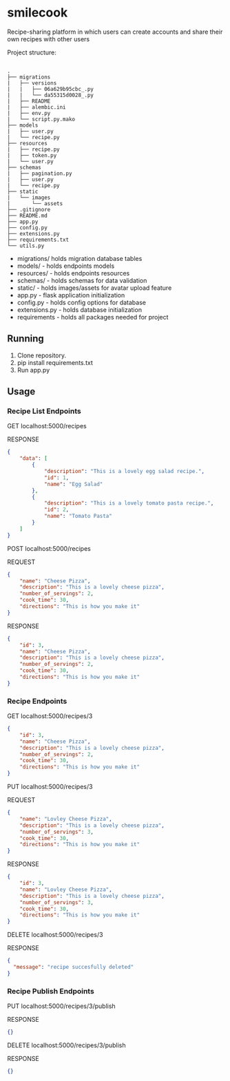 # smilecook
Recipe-sharing platform in which users can create accounts and share their own recipes with other users


Project structure:
```

.
├── migrations
|   ├── versions
|   |   ├── 06a629b95cbc_.py
|   |   └── da55315d0028_.py
|   ├── README
|   ├── alembic.ini
|   ├── env.py
|   └── script.py.mako
├── models
|   ├── user.py
|   └── recipe.py
├── resources
|   ├── recipe.py
|   ├── token.py
|   └── user.py
├── schemas
|   ├── pagination.py
|   ├── user.py
|   └── recipe.py
├── static
|   └── images
|       └── assets
├── .gitignore
├── README.md
├── app.py
├── config.py
├── extensions.py
├── requirements.txt
└── utils.py

```

* migrations/ holds migration database tables
* models/ - holds endpoints models
* resources/ - holds endpoints resources
* schemas/ - holds schemas for data validation
* static/ - holds images/assets for avatar upload feature
* app.py - flask application initialization
* config.py - holds config options for database
* extensions.py - holds database initialization
* requirements - holds all packages needed for project


## Running 

1. Clone repository.
2. pip install requirements.txt
3. Run app.py 

## Usage
### Recipe List Endpoints
GET localhost:5000/recipes

RESPONSE
```json
{
    "data": [
        {
            "description": "This is a lovely egg salad recipe.",
            "id": 1,
            "name": "Egg Salad"
        },
        {
            "description": "This is a lovely tomato pasta recipe.",
            "id": 2,
            "name": "Tomato Pasta"
        }
    ]
}
```
POST localhost:5000/recipes

REQUEST
```json
{
    "name": "Cheese Pizza",
    "description": "This is a lovely cheese pizza",
    "number_of_servings": 2,
    "cook_time": 30,
    "directions": "This is how you make it"
}
```
RESPONSE
```json
{
    "id": 3,
    "name": "Cheese Pizza",
    "description": "This is a lovely cheese pizza",
    "number_of_servings": 2,
    "cook_time": 30,
    "directions": "This is how you make it"
}
```

### Recipe Endpoints
GET localhost:5000/recipes/3
```json
{
    "id": 3,
    "name": "Cheese Pizza",
    "description": "This is a lovely cheese pizza",
    "number_of_servings": 2,
    "cook_time": 30,
    "directions": "This is how you make it"
}
```

PUT localhost:5000/recipes/3

REQUEST
```json
{
    "name": "Lovley Cheese Pizza",
    "description": "This is a lovely cheese pizza",
    "number_of_servings": 3,
    "cook_time": 30,
    "directions": "This is how you make it"
}
```
RESPONSE
```json
{
    "id": 3,
    "name": "Lovley Cheese Pizza",
    "description": "This is a lovely cheese pizza",
    "number_of_servings": 3,
    "cook_time": 30,
    "directions": "This is how you make it"
}
```
DELETE localhost:5000/recipes/3

RESPONSE
```json
{
  "message": "recipe succesfully deleted"
}
```
### Recipe Publish Endpoints
PUT localhost:5000/recipes/3/publish

RESPONSE
```json
{}
```
DELETE localhost:5000/recipes/3/publish

RESPONSE
```json
{}
```
